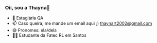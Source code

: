 ### Oii, sou a Thayna🥰



- 🌱 Estagiária QA 
- 📫 Caso queira, me mande um email aqui ;) thaynart2002@gmail.com
- 😄 Pronomes: ela/dela
- 👩‍💻 Estudante da Fatec RL em Santos 

